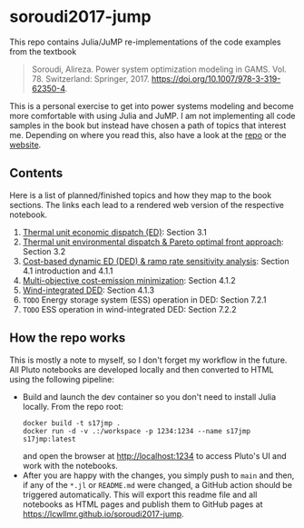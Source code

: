 # soroudi2017-jump

This repo contains Julia/JuMP re-implementations of the code examples from the textbook

> Soroudi, Alireza. Power system optimization modeling in GAMS. Vol. 78. Switzerland: Springer, 2017. <https://doi.org/10.1007/978-3-319-62350-4>.

This is a personal exercise to get into power systems modeling and become more comfortable with using Julia and JuMP.
I am not implementing all code samples in the book but instead have chosen a path of topics that interest me.
Depending on where you read this, also have a look at the 
[repo](https://github.com/lcwllmr/soroudi2017-jump)
or the 
[website](https://lcwllmr.github.io/soroudi2017-jump).

## Contents

Here is a list of planned/finished topics and how they map to the book sections. 
The links each lead to a rendered web version of the respective notebook.

1. [Thermal unit economic dispatch (ED)](https://lcwllmr.github.io/soroudi2017-jump/01-thermal-unit-economic-dispatch.html): Section 3.1
2. [Thermal unit environmental dispatch & Pareto optimal front approach](https://lcwllmr.github.io/soroudi2017-jump/02-thermal-unit-environmental-dispatch.html): Section 3.2
3. [Cost-based dynamic ED (DED) & ramp rate sensitivity analysis](https://lcwllmr.github.io/soroudi2017-jump/03-dynamic-economic-dispatch.html): Section 4.1 introduction and 4.1.1
4. [Multi-objective cost-emission minimization](https://lcwllmr.github.io/soroudi2017-jump/04-multi-objective-cost-emission-minimization.html): Section 4.1.2
5. [Wind-integrated DED](https://lcwllmr.github.io/soroudi2017-jump/05-wind-integrated-ded.html): Section 4.1.3
6. `TODO` Energy storage system (ESS) operation in DED: Section 7.2.1
7. `TODO` ESS operation in wind-integrated DED: Section 7.2.2

## How the repo works

This is mostly a note to myself, so I don't forget my workflow in the future.
All Pluto notebooks are developed locally and then converted to HTML using the following pipeline:

- Build and launch the dev container so you don't need to install Julia locally. From the repo root:
  ```
  docker build -t s17jmp .
  docker run -d -v .:/workspace -p 1234:1234 --name s17jmp s17jmp:latest
  ```
  and open the browser at <http://localhost:1234> to access Pluto's UI and work with the notebooks.
- After you are happy with the changes, you simply push to `main` and then, if any of the `*.jl` or `README.md` were changed, a GitHub action should be triggered automatically.
  This will export this readme file and all notebooks as HTML pages and publish them to GitHub pages at <https://lcwllmr.github.io/soroudi2017-jump>.

